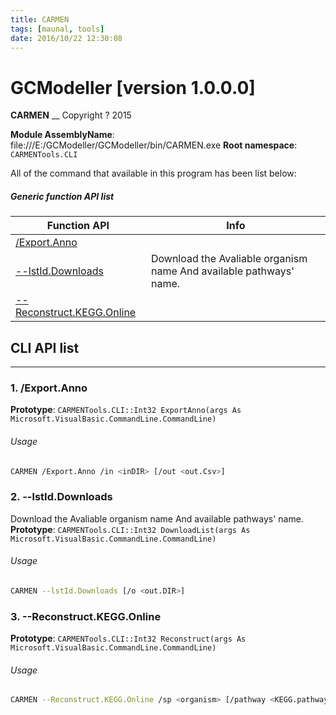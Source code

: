 ```yaml
---
title: CARMEN
tags: [maunal, tools]
date: 2016/10/22 12:30:08
---
```

# GCModeller [version 1.0.0.0]
> 

<!--more-->

**CARMEN**
__
Copyright ?  2015

**Module AssemblyName**: file:///E:/GCModeller/GCModeller/bin/CARMEN.exe
**Root namespace**: ``CARMENTools.CLI``


All of the command that available in this program has been list below:

##### Generic function API list
|Function API|Info|
|------------|----|
|[/Export.Anno](#/Export.Anno)||
|[--lstId.Downloads](#--lstId.Downloads)|Download the Avaliable organism name And available pathways' name.|
|[--Reconstruct.KEGG.Online](#--Reconstruct.KEGG.Online)||

## CLI API list
--------------------------
<h3 id="/Export.Anno"> 1. /Export.Anno</h3>


**Prototype**: ``CARMENTools.CLI::Int32 ExportAnno(args As Microsoft.VisualBasic.CommandLine.CommandLine)``

###### Usage
```bash
CARMEN /Export.Anno /in <inDIR> [/out <out.Csv>]
```
<h3 id="--lstId.Downloads"> 2. --lstId.Downloads</h3>

Download the Avaliable organism name And available pathways' name.
**Prototype**: ``CARMENTools.CLI::Int32 DownloadList(args As Microsoft.VisualBasic.CommandLine.CommandLine)``

###### Usage
```bash
CARMEN --lstId.Downloads [/o <out.DIR>]
```
<h3 id="--Reconstruct.KEGG.Online"> 3. --Reconstruct.KEGG.Online</h3>


**Prototype**: ``CARMENTools.CLI::Int32 Reconstruct(args As Microsoft.VisualBasic.CommandLine.CommandLine)``

###### Usage
```bash
CARMEN --Reconstruct.KEGG.Online /sp <organism> [/pathway <KEGG.pathwayId> /out <outDIR>]
```
